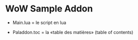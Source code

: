 # WoW Sample Addon

* Main.lua = le script en lua

* Paladdon.toc = la «table des matières» (table of contents)